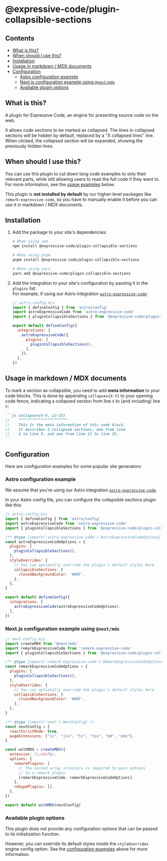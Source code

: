 # @expressive-code/plugin-collapsible-sections

## Contents

- [What is this?](#what-is-this)
- [When should I use this?](#when-should-i-use-this)
- [Installation](#installation)
- [Usage in markdown / MDX documents](#usage-in-markdown--mdx-documents)
- [Configuration](#configuration)
  - [Astro configuration example](#astro-configuration-example)
  - [Next.js configuration example using `@next/mdx`](#nextjs-configuration-example-using-nextmdx)
  - [Available plugin options](#available-plugin-options)

## What is this?

A plugin for Expressive Code, an engine for presenting source code on the web.

It allows code sections to be marked as collapsed. The lines in collapsed sections will be hidden by default, replaced by a "X collapsed lines" line. When clicked, the collapsed section will be expanded, showing the previously hidden lines.

## When should I use this?

You can use this plugin to cut down long code examples to only their relevant parts, while still allowing users to read the full code if they want to. For more information, see the [usage examples](#usage-in-markdown--mdx-documents) below.

This plugin is **not installed by default** by our higher-level packages like `remark-expressive-code`, so you have to manually enable it before you can use it in markdown / MDX documents.

## Installation

1. Add the package to your site's dependencies:

    ```bash
    # When using npm
    npm install @expressive-code/plugin-collapsible-sections

    # When using pnpm
    pnpm install @expressive-code/plugin-collapsible-sections

    # When using yarn
    yarn add @expressive-code/plugin-collapsible-sections
    ```

2. Add the integration to your site's configuration by passing it in the `plugins` list.  
   For example, if using our Astro integration [`astro-expressive-code`](https://www.npmjs.com/package/astro-expressive-code):

    ```js
    // astro.config.mjs
    import { defineConfig } from 'astro/config'
    import astroExpressiveCode from 'astro-expressive-code'
    import { pluginCollapsibleSections } from '@expressive-code/plugin-collapsible-sections'

    export default defineConfig({
      integrations: [
        astroExpressiveCode({
          plugins: [
            pluginCollapsibleSections(),
          ],
        }),
      ],
    })
    ```

## Usage in markdown / MDX documents

To mark a section as collapsible, you need to add **meta information** to your code blocks. This is done by appending `collapse={X-Y}` to your opening code fence, indicating a collapsed section from line `X` to (and including) line `Y`:

````md
```js collapse={4-8, 12-15}
//    ^^^^^^^^^^^^^^^^^^^^^^
//    This is the meta information of this code block.
//    It describes 2 collapsed sections, one from line
//    4 to line 8, and one from line 12 to line 15.
```
````

## Configuration

Here are configuration examples for some popular site generators:

### Astro configuration example

We assume that you're using our Astro integration [`astro-expressive-code`](https://www.npmjs.com/package/astro-expressive-code).

In your Astro config file, you can configure the collapsible sections plugin like this:

```js
// astro.config.mjs
import { defineConfig } from 'astro/config'
import astroExpressiveCode from 'astro-expressive-code'
import { pluginCollapsibleSections } from '@expressive-code/plugin-collapsible-sections'

/** @type {import('astro-expressive-code').AstroExpressiveCodeOptions} */
const astroExpressiveCodeOptions = {
  plugins: [
    pluginCollapsibleSections(),
  ],
  styleOverrides: {
    // You can optionally override the plugin's default styles here
    collapsibleSections: {
      closedBackgroundColor: '#68F',
    },
  },
}

export default defineConfig({
  integrations: [
    astroExpressiveCode(astroExpressiveCodeOptions),
  ],
})
```

### Next.js configuration example using `@next/mdx`

```js
// next.config.mjs
import createMDX from '@next/mdx'
import remarkExpressiveCode from 'remark-expressive-code'
import { pluginCollapsibleSections } from '@expressive-code/plugin-collapsible-sections'

/** @type {import('remark-expressive-code').RemarkExpressiveCodeOptions} */
const remarkExpressiveCodeOptions = {
  plugins: [
    pluginCollapsibleSections(),
  ],
  styleOverrides: {
    // You can optionally override the plugin's default styles here
    collapsibleSections: {
      closedBackgroundColor: '#68F',
    },
  },
}

/** @type {import('next').NextConfig} */
const nextConfig = {
  reactStrictMode: true,
  pageExtensions: ["js", "jsx", "ts", "tsx", "md", "mdx"],
}

const withMDX = createMDX({
  extension: /\.mdx?$/,
  options: {
    remarkPlugins: [
      // The nested array structure is required to pass options
      // to a remark plugin
      [remarkExpressiveCode, remarkExpressiveCodeOptions],
    ],
    rehypePlugins: [],
  },
})

export default withMDX(nextConfig)
```

### Available plugin options

This plugin does not provide any configuration options that can be passed to its initialization function.

However, you can override its default styles inside the `styleOverrides` engine config option. See the [configuration examples](#configuration) above for more information.
